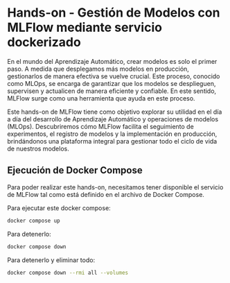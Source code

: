 # Hands-on - Gestión de Modelos con MLFlow mediante servicio dockerizado

En el mundo del Aprendizaje Automático, crear modelos es solo el primer paso. A medida que desplegamos más modelos en 
producción, gestionarlos de manera efectiva se vuelve crucial. Este proceso, conocido como MLOps, se encarga de 
garantizar que los modelos se desplieguen, supervisen y actualicen de manera eficiente y confiable. En este sentido, 
MLFlow surge como una herramienta que ayuda en este proceso.

Este hands-on de MLFlow tiene como objetivo explorar su utilidad en el día a día del desarrollo de Aprendizaje 
Automático y operaciones de modelos (MLOps). Descubriremos cómo MLFlow facilita el seguimiento de experimentos, el 
registro de modelos y la implementación en producción, brindándonos una plataforma integral para gestionar todo el 
ciclo de vida de nuestros modelos.

## Ejecución de Docker Compose

Para poder realizar este hands-on, necesitamos tener disponible el servicio de MLFlow tal como está definido 
en el archivo de Docker Compose. 

Para ejecutar este docker compose:

```Bash
docker compose up
```

Para detenerlo:
```Bash
docker compose down
```

Para detenerlo y eliminar todo:
```Bash
docker compose down --rmi all --volumes
```
